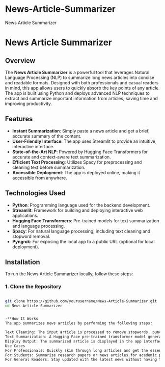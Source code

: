 # News-Article-Summarizer
News Article Summarizer


# News Article Summarizer

## Overview

The **News Article Summarizer** is a powerful tool that leverages Natural Language Processing (NLP) to summarize long news articles into concise and readable formats. Designed with both professionals and casual readers in mind, this app allows users to quickly absorb the key points of any article. The app is built using Python and deploys advanced NLP techniques to extract and summarize important information from articles, saving time and improving productivity.

## Features

- **Instant Summarization**: Simply paste a news article and get a brief, accurate summary of the content.
- **User-Friendly Interface**: The app uses Streamlit to provide an intuitive, interactive interface.
- **State-of-the-Art NLP**: Powered by Hugging Face Transformers for accurate and context-aware text summarization.
- **Efficient Text Processing**: Utilizes Spacy for preprocessing and cleaning text before summarization.
- **Accessible Deployment**: The app is deployed online, making it accessible from anywhere.

## Technologies Used

- **Python**: Programming language used for the backend development.
- **Streamlit**: Framework for building and deploying interactive web applications.
- **Hugging Face Transformers**: Pre-trained models for text summarization and language processing.
- **Spacy**: For natural language processing, including text cleaning and stopword removal.
- **Pyngrok**: For exposing the local app to a public URL (optional for local deployment).

## Installation

To run the News Article Summarizer locally, follow these steps:

### 1. Clone the Repository
```bash

git clone https://github.com/yourusername/News-Article-Summarizer.git
cd News-Article-Summarizer


-**How It Works
The app summarizes news articles by performing the following steps:

Text Cleaning: The input article is processed to remove stopwords, punctuation, and unnecessary characters using Spacy.
Text Summarization: A Hugging Face pre-trained transformer model generates a concise summary of the article.
Display Output: The summarized article is displayed in the app interface.
Use Cases
For Professionals: Quickly skim through long articles and get the essential information.
For Students: Summarize research papers or news articles for academic purposes.
For General Readers: Stay updated with the latest news without having to read long-form articles.**
